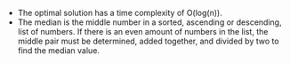 - The optimal solution has a time complexity of O(log(n)).
- The median is the middle number in a sorted, ascending or descending, list of numbers. If there is an even amount of numbers in the list, the middle pair must be determined, added together, and divided by two to find the median value.
